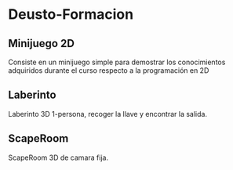 # Deusto-Formacion
 
## Minijuego 2D
Consiste en un minijuego simple para demostrar los conocimientos adquiridos durante el curso respecto a la programación en 2D

## Laberinto 
Laberinto 3D 1-persona, recoger la llave y encontrar la salida. 

## ScapeRoom
ScapeRoom 3D de camara fija. 
